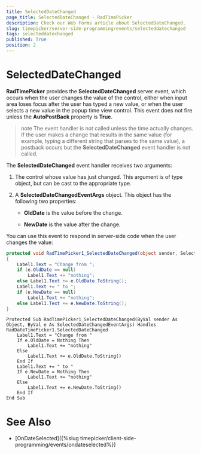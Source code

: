 ```yaml
---
title: SelectedDateChanged
page_title: SelectedDateChanged - RadTimePicker
description: Check our Web Forms article about SelectedDateChanged.
slug: timepicker/server-side-programming/events/selecteddatechanged
tags: selecteddatechanged
published: True
position: 2
---
```


# SelectedDateChanged



**RadTimePicker** provides the **SelectedDateChanged** server event, which occurs when the user changes the value of the control, either when input area loses focus after the user has typed a new value, or when the user selects a new value in the popup time view control. This event does not fire unless the **AutoPostBack** property is **True**.

>note 
The event handler is not called unless the time actually changes. If the user makes a change that results in the same value (for example, typing a different string that parses to the same value), a postback occurs but the **SelectedDateChanged** event handler is not called.
>


The **SelectedDateChanged** event handler receives two arguments:

1. The control whose value has just changed. This argument is of type object, but can be cast to the appropriate type.

2. A **SelectedDateChangedEventArgs** object. This object has the following two properties:

	* **OldDate** is the value before the change.

	* **NewDate** is the value after the change.

You can use this event to respond in server-side code when the user changes the value:



````C#
protected void RadTimePicker1_SelectedDateChanged(object sender, SelectedDateChangedEventArgs e)
{
    Label1.Text = "Change from ";
    if (e.OldDate == null)
        Label1.Text += "nothing";
    else Label1.Text += e.OldDate.ToString();
    Label1.Text += " to ";
    if (e.NewDate == null)
        Label1.Text += "nothing";
    else Label1.Text += e.NewDate.ToString();
}		
````
````VB.NET
Protected Sub RadTimePicker1_SelectedDateChanged(ByVal sender As Object, ByVal e As SelectedDateChangedEventArgs) Handles RadDateTimePicker1.SelectedDateChanged
    Label1.Text = "Change from "
    If e.OldDate = Nothing Then
        Label1.Text += "nothing"
    Else
        Label1.Text += e.OldDate.ToString()
    End If
    Label1.Text += " to "
    If e.NewDate = Nothing Then
        Label1.Text += "nothing"
    Else
        Label1.Text += e.NewDate.ToString()
    End If
End Sub
````


# See Also

 * [OnDateSelected]({%slug timepicker/client-side-programming/events/ondateselected%})


